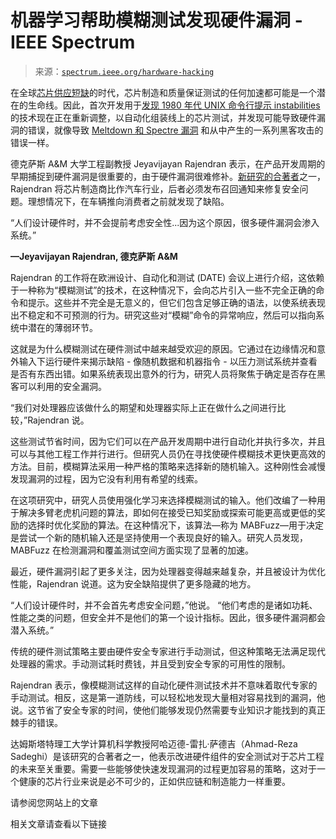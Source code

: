 <!--yml

类别：未分类

日期：2024-05-27 14:37:04

-->

# 机器学习帮助模糊测试发现硬件漏洞 - IEEE Spectrum

> 来源：[`spectrum.ieee.org/hardware-hacking`](https://spectrum.ieee.org/hardware-hacking)

在全球[芯片供应短缺](https://spectrum.ieee.org/chip-shortage-rewiring-tech)的时代，芯片制造和质量保证测试的任何加速都可能是一个潜在的生命线。因此，首次开发用于[发现 1980 年代 UNIX 命令行提示 instabilities](https://en.wikipedia.org/wiki/Fuzzing#History) 的技术现在正在重新调整，以自动化组装线上的芯片测试，并发现可能导致硬件漏洞的错误，就像导致 [Meltdown 和 Spectre 漏洞](https://spectrum.ieee.org/how-the-spectre-and-meltdown-hacks-really-worked) 和从中产生的一系列黑客攻击的错误一样。

德克萨斯 A&M 大学工程副教授 Jeyavijayan Rajendran 表示，在产品开发周期的早期捕捉到硬件漏洞是很重要的，由于硬件漏洞很难修补。[新研究的合著者](https://arxiv.org/abs/2311.14594)之一，Rajendran 将芯片制造商比作汽车行业，后者必须发布召回通知来修复安全问题。理想情况下，在车辆推向消费者之前就发现了缺陷。

“人们设计硬件时，并不会提前考虑安全性...因为这个原因，很多硬件漏洞会渗入系统。”

**—Jeyavijayan Rajendran, 德克萨斯 A&M**

Rajendran 的工作将在欧洲设计、自动化和测试 (DATE) 会议上进行介绍，这依赖于一种称为“模糊测试”的技术，在这种情况下，会向芯片引入一些不完全正确的命令和提示。这些并不完全是无意义的，但它们包含足够正确的语法，以使系统表现出不稳定和不可预测的行为。研究这些对“模糊”命令的异常响应，然后可以指向系统中潜在的薄弱环节。

这就是为什么模糊测试在硬件测试中越来越受欢迎的原因。它通过在边缘情况和意外输入下运行硬件来揭示缺陷 - 像随机数据和机器指令 - 以压力测试系统并查看是否有东西出错。如果系统表现出意外的行为，研究人员将聚焦于确定是否存在黑客可以利用的安全漏洞。

“我们对处理器应该做什么的期望和处理器实际上正在做什么之间进行比较，”Rajendran 说。

这些测试节省时间，因为它们可以在产品开发周期中进行自动化并执行多次，并且可以与其他工程工作并行进行。但研究人员仍在寻找使硬件模糊技术更快更高效的方法。目前，模糊算法采用一种严格的策略来选择新的随机输入。这种刚性会减慢发现漏洞的过程，因为它没有利用有希望的线索。

在这项研究中，研究人员使用强化学习来选择模糊测试的输入。他们改编了一种用于解决多臂老虎机问题的算法，即如何在接受已知奖励或探索可能更高或更低的奖励的选择时优化奖励的算法。在这种情况下，该算法—称为 MABFuzz—用于决定是尝试一个新的随机输入还是坚持使用一个表现良好的输入。研究人员发现，MABFuzz 在检测漏洞和覆盖测试空间方面实现了显著的加速。

最近，硬件漏洞引起了更多关注，因为处理器变得越来越复杂，并且被设计为优化性能，Rajendran 说道。这为安全缺陷提供了更多隐藏的地方。

“人们设计硬件时，并不会首先考虑安全问题，”他说。 “他们考虑的是诸如功耗、性能之类的问题，但安全并不是他们的第一个设计指标。因此，很多硬件漏洞都会潜入系统。”

传统的硬件测试策略主要由硬件安全专家进行手动测试，但这种策略无法满足现代处理器的需求。手动测试耗时费钱，并且受到安全专家的可用性的限制。

Rajendran 表示，像模糊测试这样的自动化硬件测试技术并不意味着取代专家的手动测试。相反，这是第一道防线，可以轻松地发现大量相对容易找到的漏洞，他说。这节省了安全专家的时间，使他们能够发现仍然需要专业知识才能找到的真正棘手的错误。

达姆斯塔特理工大学计算机科学教授阿哈迈德-雷扎·萨德吉（Ahmad-Reza Sadeghi）是该研究的合著者之一，他表示改进硬件组件的安全测试对于芯片工程的未来至关重要。需要一些能够使快速发现漏洞的过程更加容易的策略，这对于一个健康的芯片行业来说是必不可少的，正如供应链和制造能力一样重要。

请参阅您网站上的文章

相关文章请查看以下链接
